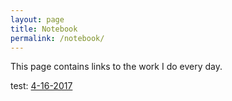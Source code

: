 ```yaml
---
layout: page
title: Notebook
permalink: /notebook/
---
```


This page contains links to the work I do every day.

test: [4-16-2017](/pages/notebook/nb_4-16-2017.html)
